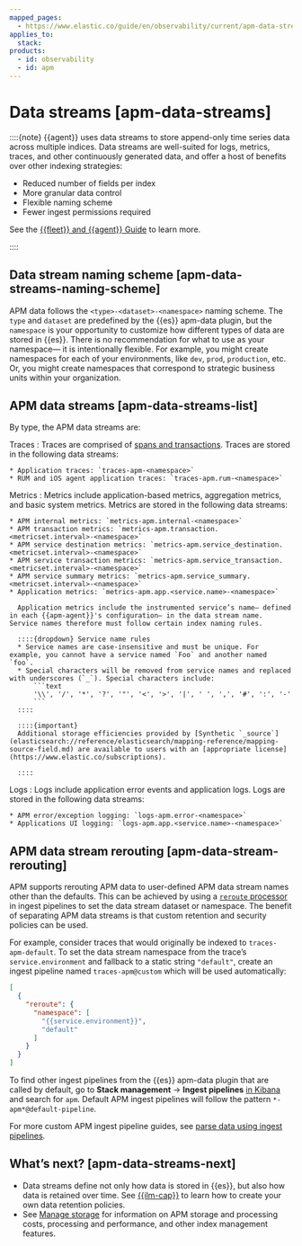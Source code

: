 ```yaml
---
mapped_pages:
  - https://www.elastic.co/guide/en/observability/current/apm-data-streams.html
applies_to:
  stack:
products:
  - id: observability
  - id: apm
---
```


# Data streams [apm-data-streams]

::::{note}
{{agent}} uses data streams to store append-only time series data across multiple indices. Data streams are well-suited for logs, metrics, traces, and other continuously generated data, and offer a host of benefits over other indexing strategies:

* Reduced number of fields per index
* More granular data control
* Flexible naming scheme
* Fewer ingest permissions required

See the [{{fleet}} and {{agent}} Guide](/reference/fleet/data-streams.md) to learn more.

::::

## Data stream naming scheme [apm-data-streams-naming-scheme]

APM data follows the `<type>-<dataset>-<namespace>` naming scheme. The `type` and `dataset` are predefined by the {{es}} apm-data plugin, but the `namespace` is your opportunity to customize how different types of data are stored in {{es}}. There is no recommendation for what to use as your namespace— it is intentionally flexible. For example, you might create namespaces for each of your environments, like `dev`, `prod`, `production`, etc. Or, you might create namespaces that correspond to strategic business units within your organization.

## APM data streams [apm-data-streams-list]

By type, the APM data streams are:

Traces
:   Traces are comprised of [spans and transactions](/solutions/observability/apm/data-types.md). Traces are stored in the following data streams:

    * Application traces: `traces-apm-<namespace>`
    * RUM and iOS agent application traces: `traces-apm.rum-<namespace>`

Metrics
:   Metrics include application-based metrics, aggregation metrics, and basic system metrics. Metrics are stored in the following data streams:

    * APM internal metrics: `metrics-apm.internal-<namespace>`
    * APM transaction metrics: `metrics-apm.transaction.<metricset.interval>-<namespace>`
    * APM service destination metrics: `metrics-apm.service_destination.<metricset.interval>-<namespace>`
    * APM service transaction metrics: `metrics-apm.service_transaction.<metricset.interval>-<namespace>`
    * APM service summary metrics: `metrics-apm.service_summary.<metricset.interval>-<namespace>`
    * Application metrics: `metrics-apm.app.<service.name>-<namespace>`

      Application metrics include the instrumented service’s name— defined in each {{apm-agent}}'s configuration— in the data stream name. Service names therefore must follow certain index naming rules.

      ::::{dropdown} Service name rules
      * Service names are case-insensitive and must be unique. For example, you cannot have a service named `Foo` and another named `foo`.
      * Special characters will be removed from service names and replaced with underscores (`_`). Special characters include:
          ```text
          '\\', '/', '*', '?', '"', '<', '>', '|', ' ', ',', '#', ':', '-'
          ```
      ::::

      ::::{important}
      Additional storage efficiencies provided by [Synthetic `_source`](elasticsearch://reference/elasticsearch/mapping-reference/mapping-source-field.md) are available to users with an [appropriate license](https://www.elastic.co/subscriptions).

      ::::

Logs
:   Logs include application error events and application logs. Logs are stored in the following data streams:

    * APM error/exception logging: `logs-apm.error-<namespace>`
    * Applications UI logging: `logs-apm.app.<service.name>-<namespace>`

## APM data stream rerouting [apm-data-stream-rerouting]

APM supports rerouting APM data to user-defined APM data stream names other than the defaults. This can be achieved by using a [`reroute` processor](elasticsearch://reference/enrich-processor/reroute-processor.md) in ingest pipelines to set the data stream dataset or namespace. The benefit of separating APM data streams is that custom retention and security policies can be used.

For example, consider traces that would originally be indexed to `traces-apm-default`. To set the data stream namespace from the trace’s `service.environment` and fallback to a static string `"default"`, create an ingest pipeline named `traces-apm@custom` which will be used automatically:

```json
[
  {
    "reroute": {
      "namespace": [
        "{{service.environment}}",
        "default"
      ]
    }
  }
]
```

To find other ingest pipelines from the {{es}} apm-data plugin that are called by default, go to **Stack management** → **Ingest pipelines** [in Kibana](/deploy-manage/index.md) and search for `apm`. Default APM ingest pipelines will follow the pattern `*-apm*@default-pipeline`.

For more custom APM ingest pipeline guides, see [parse data using ingest pipelines](/solutions/observability/apm/parse-data-using-ingest-pipelines.md).

## What’s next? [apm-data-streams-next]

* Data streams define not only how data is stored in {{es}}, but also how data is retained over time. See [{{ilm-cap}}](/solutions/observability/apm/index-lifecycle-management.md) to learn how to create your own data retention policies.
* See [Manage storage](/solutions/observability/apm/manage-storage.md) for information on APM storage and processing costs, processing and performance, and other index management features.

